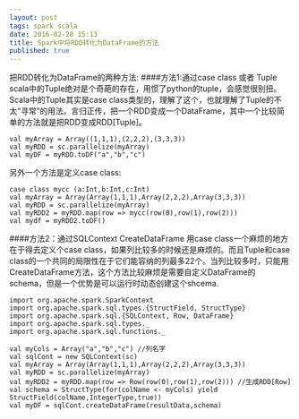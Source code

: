 ```yaml
---
layout: post
tags: spark scala
date: 2016-02-28 15:13
title: Spark中将RDD转化为DataFrame的方法
published: true
---
```


把RDD转化为DataFrame的两种方法:
####方法1:通过case class 或者 Tuple
scala中的Tuple绝对是个奇葩的存在，用惯了python的tuple，会感觉很别扭。Scala中的Tuple其实是case class类型的，理解了这个，也就理解了Tuple的不太“寻常”的用法。言归正传，把一个RDD变成一个DataFrame，其中一个比较简单的方法就是把RDD变成RDD[Tuple]。

```
val myArray = Array((1,1,1),(2,2,2),(3,3,3))
val myRDD = sc.parallelize(myArray)
val myDF = myRDD.toDF("a","b","c")
```

另外一个方法是定义case class:

```
case class mycc (a:Int,b:Int,c:Int)
val myArray = Array(Array(1,1,1),Array(2,2,2),Array(3,3,3))
val myRDD = sc.parallelize(myArray)
val myRDD2 = myRDD.map(row => mycc(row(0),row(1),row(2)))
val mydf = myRDD2.toDF()
```

####方法2：通过SQLContext CreateDataFrame
用case class一个麻烦的地方在于得去定义个case class，如果列比较多的时候还是麻烦的。而且Tuple和case class的一个共同的局限性在于它们能容纳的列最多22个。当列比较多时，只能用CreateDataFrame方法，这个方法比较麻烦是需要自定义DataFrame的schema，但是一个优势是可以运行时动态创建这个shcema.

```
import org.apache.spark.SparkContext
import org.apache.spark.sql.types.{StructField, StructType}
import org.apache.spark.sql.{SQLContext, Row, DataFrame}
import org.apache.spark.sql.types._
import org.apache.spark.sql.functions._

val myCols = Array("a","b","c") //列名字
val sqlCont = new SQLContext(sc)
val myArray = Array(Array(1,1,1),Array(2,2,2),Array(3,3,3))
val myRDD = sc.parallelize(myArray)
val myRDD2 = myRDD.map(row => Row(row(0),row(1),row(2))) //生成RDD[Row]
val schema = StructType(for(colName <- myCols) yield StructField(colName,IntegerType,true))
val myDF = sqlCont.createDataFrame(resultData,schema)
```

